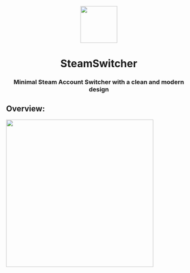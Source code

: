 <div align="center">
    <img width="100" height="100" src="https://upload.wikimedia.org/wikipedia/commons/thumb/8/83/Steam_icon_logo.svg/2048px-Steam_icon_logo.svg.png">
</div>
<h1 align="center">SteamSwitcher</h1>
<h3 align="center">Minimal Steam Account Switcher with a clean and modern design</h3>
<h2>Overview:</h2>
<image src="https://cdn.discordapp.com/attachments/741123537582162020/972115602938425395/unknown.png" height="400">
